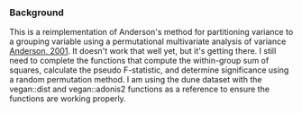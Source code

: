 ### Background
This is a reimplementation of Anderson's method for partitioning variance to a grouping variable using a permutational multivariate analysis of variance [Anderson, 2001](https://ecoevol.ufg.br/adrimelo/div/Anderson-2001-AustEcol_non-parametric_manova.pdf).  It doesn't work that well yet, but it's getting there.  I still need to complete the functions that compute the within-group sum of squares, calculate the pseudo F-statistic, and determine significance using a random permutation method.  I am using the dune dataset with the vegan::dist and vegan::adonis2 functions as a reference to ensure the functions are working properly.
